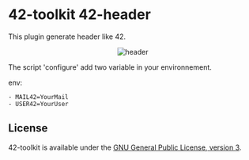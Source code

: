 42-toolkit	42-header
==========

This plugin generate header like 42.

<p align="center" >
	<img src="https://raw.github.com/QuentinPerez/42-toolkit/master/doc/images/header-42.png" alt="header" title="header">
</p>

The script 'configure' add two variable in your environnement.

env:

    - MAIL42=YourMail
    - USER42=YourUser


## License

42-toolkit is available under the [GNU General Public License, version 3](LICENSE).

